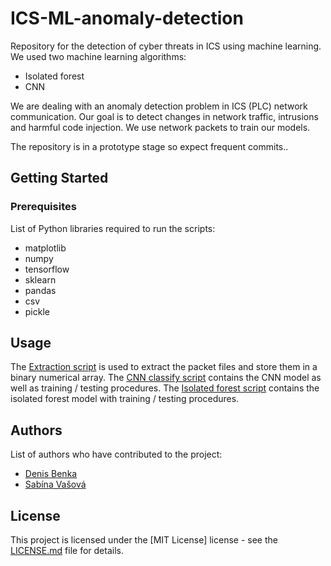 # ICS-ML-anomaly-detection
 Repository for the detection of cyber threats in ICS using machine learning. We used two machine learning algorithms:
 * Isolated forest
 * CNN

 We are dealing with an anomaly detection problem in ICS (PLC) network communication. Our goal is to detect changes in network traffic, intrusions and harmful code injection. We use network packets to train our models.

 The repository is in a prototype stage so expect frequent commits..

## Getting Started

### Prerequisites

List of Python libraries required to run the scripts:
* matplotlib
* numpy
* tensorflow
* sklearn
* pandas
* csv
* pickle



## Usage

The [Extraction script](./scripts/plcextracttest.py) is used to extract the packet files and store them in a binary numerical array. 
The [CNN classify script](./scripts/plccnntest.py) contains the CNN model as well as training / testing procedures.
The [Isolated forest script](./scripts/plcclassify.py) contains the isolated forest model with training / testing procedures.

<!-- ## Contributing

Guidelines on how to contribute to the project.

-->
## Authors

List of authors who have contributed to the project:

* [Denis Benka](https://www.linkedin.com/in/denis-benka/)
* [Sabína Vašová](https://www.linkedin.com/in/sabina-vasova/)

## License

This project is licensed under the [MIT License] license - see the [LICENSE.md](LICENSE.md) file for details.
